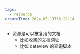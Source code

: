 ```yaml
---
tags:
  - resource
createTime: 2024-05-13T16:22:14
---
```

- 资源是可以被复用的文档
	- 比如收集的文档网址
	- 比如 dataview 的查询脚本
